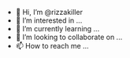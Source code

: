 - 👋 Hi, I’m @rizzakiller
- 👀 I’m interested in ...
- 🌱 I’m currently learning ...
- 💞️ I’m looking to collaborate on ...
- 📫 How to reach me ...

<!---
rizzakiller/rizzakiller is a ✨ special ✨ repository because its `README.md` (this file) appears on your GitHub profile.
You can click the Preview link to take a look at your changes.
--->

